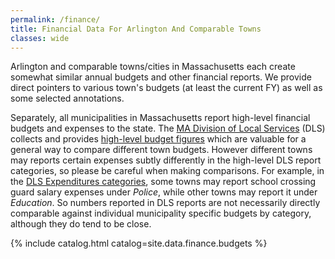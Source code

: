 ```yaml
---
permalink: /finance/
title: Financial Data For Arlington And Comparable Towns
classes: wide
---
```


Arlington and comparable towns/cities in Massachusetts each create somewhat similar annual budgets and other financial reports.  We provide direct pointers to various town's budgets (at least the current FY) as well as some selected annotations.  

Separately, all municipalities in Massachusetts report high-level financial budgets and expenses to the state.  The [MA Division of Local Services](https://www.mass.gov/orgs/division-of-local-services) (DLS) collects and provides [high-level budget figures](https://dlsgateway.dor.state.ma.us/reports/rdPage.aspx?rdReport=ScheduleA.GenFund_MAIN) which are valuable for a general way to compare different town budgets.  However different towns may reports certain expenses subtly differently in the high-level DLS report categories, so please be careful when making comparisons.  For example, in the [DLS Expenditures categories](https://dlsgateway.dor.state.ma.us/reports/rdPage.aspx?rdReport=ScheduleA.GenFund_MAIN), some towns may report school crossing guard salary expenses under _Police_, while other towns may report it under _Education_.  So numbers reported in DLS reports are not necessarily directly comparable against individual municipality specific budgets by category, although they do tend to be close.

{% include catalog.html catalog=site.data.finance.budgets %}


